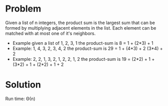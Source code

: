 <h1> Problem </h1>
<p> Given a list of n integers, the product sum is the largest sum that can be formed by multiplying adjacent elements in the list. Each element can be matched with at most one of it's neighbors.
</p>
<ul>
<li>Example given a list of 1, 2, 3, 1 the product-sum is 8 = 1 + (2*3) + 1 </li>
<li>Example: 1, 4, 3, 2, 3, 4, 2 the product-sum is 29 = 1 + (4*3) + 2 (3*4) + 2  </li>
<li>Example: 2, 2, 1, 3, 2, 1, 2, 2, 1, 2 the product-sum is 19 = (2*2) + 1 + (3*2) + 1 + (2*2) + 1 + 2 </li>
</ul>

<h1> Solution </h1>
<p> Run time: Θ(n)
